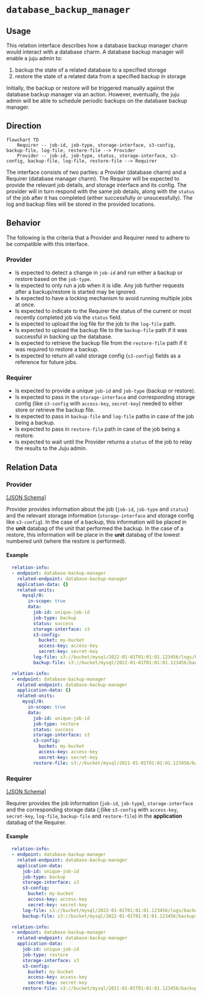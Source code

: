 # `database_backup_manager`

## Usage

This relation interface describes how a database backup manager charm would interact with a database charm. A database backup manager will enable a juju admin to:

1. backup the state of a related database to a specified storage
1. restore the state of a related data from a specified backup in storage

Initially, the backup or restore will be triggered manually against the database backup manager via an action. However, eventually, the juju admin will be able to schedule periodic backups on the database backup manager.

## Direction

```mermaid
flowchart TD
    Requirer -- job-id, job-type, storage-interface, s3-config, backup-file, log-file, restore-file --> Provider
    Provider -- job-id, job-type, status, storage-interface, s3-config, backup-file, log-file, restore-file --> Requirer
```

The interface consists of two parties: a Provider (database charm) and a Requirer (database manager charm). The Requirer will be expected to provide the relevant job details, and storage interface and its config. The provider will in turn respond with the same job details, along with the `status` of the job after it has completed (either successfully or unsucessfully). The log and backup files will be stored in the provided locations.

## Behavior

The following is the criteria that a Provider and Requirer need to adhere to be compatible with this interface.

### Provider

- Is expected to detect a change in `job-id` and run either a backup or restore based on the `job-type`.
- Is expected to only run a job when it is idle. Any job further requests after a backup/restore is started may be ignored.
- Is expected to have a locking mechanism to avoid running multiple jobs at once.
- Is expected to indicate to the Requirer the status of the current or most recently completed job via the `status` field.
- Is expected to upload the log file for the job to the `log-file` path.
- Is expected to upload the backup file to the `backup-file` path if it was successful in backing up the database.
- Is expected to retrieve the backup file from the `restore-file` path if it was required to restore a backup.
- Is expected to return all valid storage config (`s3-config`) fields as a reference for future jobs.

### Requirer

- Is expected to provide a unique `job-id` and `job-type` (backup or restore).
- Is expected to pass in the `storage-interface` and corresponding storage config (like `s3-config` with `access-key`, `secret-key`) needed to either store or retrieve the backup file.
- Is expected to pass in `backup-file` and `log-file` paths in case of the job being a backup.
- Is expected to pass in `restore-file` path in case of the job being a restore.
- Is expected to wait until the Provider returns a `status` of the job to relay the results to the Juju admin.

## Relation Data

### Provider

[\[JSON Schema\]](./schemas/provider.json)

Provider provides information about the job (`job-id`, `job-type` and `status`) and the relevant storage information (`storage-interface` and storage config like `s3-config`). In the case of a backup, this information will be placed in the **unit** databag of the unit that performed the backup. In the case of a restore, this information will be place in the **unit** databag of the lowest numbered unit (where the restore is performed).

#### Example
```yaml
  relation-info:
  - endpoint: database-backup-manager
    related-endpoint: database-backup-manager
    applcation-data: {}
    related-units:
      mysql/0:
        in-scope: true
        data:
          job-id: unique-job-id
          job-type: backup
          status: success
          storage-interface: s3
          s3-config:
            bucket: my-bucket
            access-key: access-key
            secret-key: secret-key
          log-file: s3://bucket/mysql/2022-01-01T01:01:01.123456/logs/backup.log
          backup-file: s3://bucket/mysql/2022-01-01T01:01:01.123456/backups/mysql.backup
```

```yaml
  relation-info:
  - endpoint: database-backup-manager
    related-endpoint: database-backup-manager
    application-data: {}
    related-units:
      mysql/0:
        in-scope: true
        data:
          job-id: unique-job-id
          job-type: restore
          status: success
          storage-interface: s3
          s3-config:
            bucket: my-bucket
            access-key: access-key
            secret-key: secret-key
          restore-file: s3://bucket/mysql/2021-01-01T01:01:01.123456/backups/mysql.backup
```

### Requirer

[\[JSON Schema\]](./schemas/requirer.json)

Requirer provides the job information (`job-id`, `job-type`), `storage-interface` and the corresponding storage data (;(like `s3-config` with `access-key`, `secret-key`, `log-file`, `backup-file` and `restore-file`) in the **application** databag of the Requirer.

#### Example

```yaml
  relation-info:
  - endpoint: database-backup-manager
    related-endpoint: database-backup-manager
    application-data:
      job-id: unique-job-id
      job-type: backup
      storage-interface: s3
      s3-config:
        bucket: my-bucket
        access-key: access-key
        secret-key: secret-key
      log-file: s3://bucket/mysql/2022-01-01T01:01:01.123456/logs/backup.log
      backup-file: s3://bucket/mysql/2022-01-01T01:01:01.123456/backups/mysql.backup
```

```yaml
  relation-info:
  - endpoint: database-backup-manager
    related-endpoint: database-backup-manager
    application-data:
      job-id: unique-job-id
      job-type: restore
      storage-interface: s3
      s3-config:
        bucket: my-bucket
        access-key: access-key
        secret-key: secret-key
      restore-file: s3://bucket/mysql/2021-01-01T01:01:01.123456/backups/mysql.backup
```
